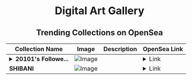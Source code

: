 <div align="center">

# Digital Art Gallery

## Trending Collections on OpenSea

| Collection Name                       | Image                                                                                     | Description                       | OpenSea Link                                                                                          |
|---------------------------------------|-------------------------------------------------------------------------------------------|-----------------------------------|--------------------------------------------------------------------------------------------------------|
| **<details><summary>20101's Followe...</summary>20101's Follower</details>** | ![Image](https://i.seadn.io/s/raw/files/19f9f090920392cc3650cbdf4361755b.png?w=500&auto=format?w=200&auto=format) |  | <details><summary>Link</summary>[20101's Follower](https://opensea.io/collection/20101-s-follower)</details> |
| **SHIBANI** | ![Image](https://i.seadn.io/s/raw/files/5d34419690cd1690c48176e8e3017033.jpg?w=500&auto=format?w=200&auto=format) |  | <details><summary>Link</summary>[SHIBANI](https://opensea.io/collection/shibani)</details> |

</div>